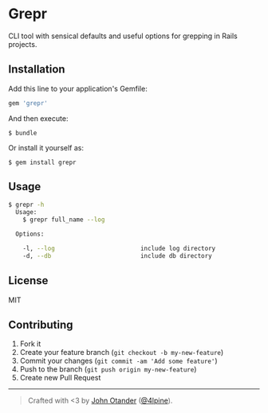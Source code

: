 # Grepr

CLI tool with sensical defaults and useful options for grepping in Rails projects.

## Installation

Add this line to your application's Gemfile:

```ruby
gem 'grepr'
```

And then execute:

    $ bundle

Or install it yourself as:

    $ gem install grepr

## Usage

```sh
$ grepr -h
  Usage: 
    $ grepr full_name --log

  Options: 

    -l, --log                        include log directory
    -d, --db                         include db directory
```

## License

MIT

## Contributing

1. Fork it
2. Create your feature branch (`git checkout -b my-new-feature`)
3. Commit your changes (`git commit -am 'Add some feature'`)
4. Push to the branch (`git push origin my-new-feature`)
5. Create new Pull Request

***

> Crafted with <3 by [John Otander](http://johnotander.com) ([@4lpine](https://twitter.com/4lpine)).
